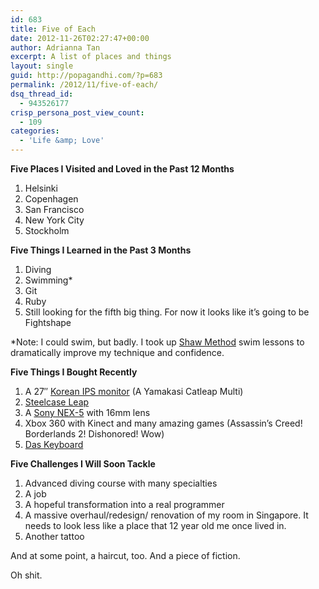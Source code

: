 ```yaml
---
id: 683
title: Five of Each
date: 2012-11-26T02:27:47+00:00
author: Adrianna Tan
excerpt: A list of places and things
layout: single
guid: http://popagandhi.com/?p=683
permalink: /2012/11/five-of-each/
dsq_thread_id:
  - 943526177
crisp_persona_post_view_count:
  - 109
categories:
  - 'Life &amp; Love'
---
```

**Five Places I Visited and Loved in the Past 12 Months**

  1. Helsinki
  2. Copenhagen
  3. San Francisco
  4. New York City
  5. Stockholm

**Five Things I Learned in the Past 3 Months**

  1. Diving
  2. Swimming<superscript>*</superscript>
  3. Git
  4. Ruby
  5. Still looking for the fifth big thing. For now it looks like it&#8217;s going to be Fightshape

<superscript>*</superscript>Note: I could swim, but badly. I took up [Shaw Method](http://artofswimming.com/) swim lessons to dramatically improve my technique and confidence.

**Five Things I Bought Recently**

  1. A 27&#8243; [Korean IPS monitor](http://www.codinghorror.com/blog/2012/07/the-ips-lcd-revolution.html) (A Yamakasi Catleap Multi)
  2. [Steelcase Leap](http://www.steelcase.com/en/products/category/seating/task/leap/pages/overview.aspx)
  3. A [Sony NEX-5](http://www.sony.com.sg/productcategory/nex-camera) with 16mm lens
  4. Xbox 360 with Kinect and many amazing games (Assassin&#8217;s Creed! Borderlands 2! Dishonored! Wow)
  5. [Das Keyboard](http://www.daskeyboard.com/)

**Five Challenges I Will Soon Tackle**

  1. Advanced diving course with many specialties
  2. A job
  3. A hopeful transformation into a real programmer
  4. A massive overhaul/redesign/ renovation of my room in Singapore. It needs to look less like a place that 12 year old me once lived in.
  5. Another tattoo

And at some point, a haircut, too. And a piece of fiction.

Oh shit.
